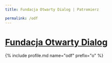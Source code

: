 ```yaml
---
title: Fundacja Otwarty Dialog | Patromierz

permalink: /odf
---
```


# [Fundacja Otwarty Dialog](https://patronite.pl/odf)

{% include profile.md name="odf" prefix="o" %}
